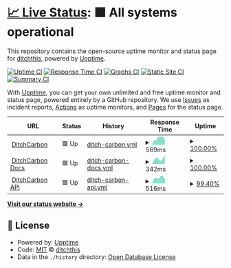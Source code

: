 # [📈 Live Status](https://ditchthis.github.io/upptime-monitoring): <!--live status--> **🟩 All systems operational**

This repository contains the open-source uptime monitor and status page for [ditchthis](https://ditchthis.github.io/upptime-monitoring), powered by [Upptime](https://github.com/upptime/upptime).

[![Uptime CI](https://github.com/ditchthis/upptime-monitoring/workflows/Uptime%20CI/badge.svg)](https://github.com/ditchthis/upptime-monitoring/actions?query=workflow%3A%22Uptime+CI%22)
[![Response Time CI](https://github.com/ditchthis/upptime-monitoring/workflows/Response%20Time%20CI/badge.svg)](https://github.com/ditchthis/upptime-monitoring/actions?query=workflow%3A%22Response+Time+CI%22)
[![Graphs CI](https://github.com/ditchthis/upptime-monitoring/workflows/Graphs%20CI/badge.svg)](https://github.com/ditchthis/upptime-monitoring/actions?query=workflow%3A%22Graphs+CI%22)
[![Static Site CI](https://github.com/ditchthis/upptime-monitoring/workflows/Static%20Site%20CI/badge.svg)](https://github.com/ditchthis/upptime-monitoring/actions?query=workflow%3A%22Static+Site+CI%22)
[![Summary CI](https://github.com/ditchthis/upptime-monitoring/workflows/Summary%20CI/badge.svg)](https://github.com/ditchthis/upptime-monitoring/actions?query=workflow%3A%22Summary+CI%22)

With [Upptime](https://upptime.js.org), you can get your own unlimited and free uptime monitor and status page, powered entirely by a GitHub repository. We use [Issues](https://github.com/ditchthis/upptime-monitoring/issues) as incident reports, [Actions](https://github.com/ditchthis/upptime-monitoring/actions) as uptime monitors, and [Pages](https://ditchthis.github.io/upptime-monitoring) for the status page.

<!--start: status pages-->
<!-- This summary is generated by Upptime (https://github.com/upptime/upptime) -->
<!-- Do not edit this manually, your changes will be overwritten -->
<!-- prettier-ignore -->
| URL | Status | History | Response Time | Uptime |
| --- | ------ | ------- | ------------- | ------ |
| <img alt="" src="https://icons.duckduckgo.com/ip3/ditchcarbon.com.ico" height="13"> [DitchCarbon](https://ditchcarbon.com/) | 🟩 Up | [ditch-carbon.yml](https://github.com/ditchthis/upptime-monitoring/commits/HEAD/history/ditch-carbon.yml) | <details><summary><img alt="Response time graph" src="./graphs/ditch-carbon/response-time-week.png" height="20"> 569ms</summary><br><a href="https://ditchthis.github.io/upptime-monitoring/history/ditch-carbon"><img alt="Response time 569" src="https://img.shields.io/endpoint?url=https%3A%2F%2Fraw.githubusercontent.com%2Fditchthis%2Fupptime-monitoring%2FHEAD%2Fapi%2Fditch-carbon%2Fresponse-time.json"></a><br><a href="https://ditchthis.github.io/upptime-monitoring/history/ditch-carbon"><img alt="24-hour response time 603" src="https://img.shields.io/endpoint?url=https%3A%2F%2Fraw.githubusercontent.com%2Fditchthis%2Fupptime-monitoring%2FHEAD%2Fapi%2Fditch-carbon%2Fresponse-time-day.json"></a><br><a href="https://ditchthis.github.io/upptime-monitoring/history/ditch-carbon"><img alt="7-day response time 569" src="https://img.shields.io/endpoint?url=https%3A%2F%2Fraw.githubusercontent.com%2Fditchthis%2Fupptime-monitoring%2FHEAD%2Fapi%2Fditch-carbon%2Fresponse-time-week.json"></a><br><a href="https://ditchthis.github.io/upptime-monitoring/history/ditch-carbon"><img alt="30-day response time 569" src="https://img.shields.io/endpoint?url=https%3A%2F%2Fraw.githubusercontent.com%2Fditchthis%2Fupptime-monitoring%2FHEAD%2Fapi%2Fditch-carbon%2Fresponse-time-month.json"></a><br><a href="https://ditchthis.github.io/upptime-monitoring/history/ditch-carbon"><img alt="1-year response time 569" src="https://img.shields.io/endpoint?url=https%3A%2F%2Fraw.githubusercontent.com%2Fditchthis%2Fupptime-monitoring%2FHEAD%2Fapi%2Fditch-carbon%2Fresponse-time-year.json"></a></details> | <details><summary><a href="https://ditchthis.github.io/upptime-monitoring/history/ditch-carbon">100.00%</a></summary><a href="https://ditchthis.github.io/upptime-monitoring/history/ditch-carbon"><img alt="All-time uptime 100.00%" src="https://img.shields.io/endpoint?url=https%3A%2F%2Fraw.githubusercontent.com%2Fditchthis%2Fupptime-monitoring%2FHEAD%2Fapi%2Fditch-carbon%2Fuptime.json"></a><br><a href="https://ditchthis.github.io/upptime-monitoring/history/ditch-carbon"><img alt="24-hour uptime 100.00%" src="https://img.shields.io/endpoint?url=https%3A%2F%2Fraw.githubusercontent.com%2Fditchthis%2Fupptime-monitoring%2FHEAD%2Fapi%2Fditch-carbon%2Fuptime-day.json"></a><br><a href="https://ditchthis.github.io/upptime-monitoring/history/ditch-carbon"><img alt="7-day uptime 100.00%" src="https://img.shields.io/endpoint?url=https%3A%2F%2Fraw.githubusercontent.com%2Fditchthis%2Fupptime-monitoring%2FHEAD%2Fapi%2Fditch-carbon%2Fuptime-week.json"></a><br><a href="https://ditchthis.github.io/upptime-monitoring/history/ditch-carbon"><img alt="30-day uptime 100.00%" src="https://img.shields.io/endpoint?url=https%3A%2F%2Fraw.githubusercontent.com%2Fditchthis%2Fupptime-monitoring%2FHEAD%2Fapi%2Fditch-carbon%2Fuptime-month.json"></a><br><a href="https://ditchthis.github.io/upptime-monitoring/history/ditch-carbon"><img alt="1-year uptime 100.00%" src="https://img.shields.io/endpoint?url=https%3A%2F%2Fraw.githubusercontent.com%2Fditchthis%2Fupptime-monitoring%2FHEAD%2Fapi%2Fditch-carbon%2Fuptime-year.json"></a></details>
| <img alt="" src="https://icons.duckduckgo.com/ip3/docs.ditchcarbon.com.ico" height="13"> [DitchCarbon Docs](https://docs.ditchcarbon.com/) | 🟩 Up | [ditch-carbon-docs.yml](https://github.com/ditchthis/upptime-monitoring/commits/HEAD/history/ditch-carbon-docs.yml) | <details><summary><img alt="Response time graph" src="./graphs/ditch-carbon-docs/response-time-week.png" height="20"> 342ms</summary><br><a href="https://ditchthis.github.io/upptime-monitoring/history/ditch-carbon-docs"><img alt="Response time 342" src="https://img.shields.io/endpoint?url=https%3A%2F%2Fraw.githubusercontent.com%2Fditchthis%2Fupptime-monitoring%2FHEAD%2Fapi%2Fditch-carbon-docs%2Fresponse-time.json"></a><br><a href="https://ditchthis.github.io/upptime-monitoring/history/ditch-carbon-docs"><img alt="24-hour response time 342" src="https://img.shields.io/endpoint?url=https%3A%2F%2Fraw.githubusercontent.com%2Fditchthis%2Fupptime-monitoring%2FHEAD%2Fapi%2Fditch-carbon-docs%2Fresponse-time-day.json"></a><br><a href="https://ditchthis.github.io/upptime-monitoring/history/ditch-carbon-docs"><img alt="7-day response time 342" src="https://img.shields.io/endpoint?url=https%3A%2F%2Fraw.githubusercontent.com%2Fditchthis%2Fupptime-monitoring%2FHEAD%2Fapi%2Fditch-carbon-docs%2Fresponse-time-week.json"></a><br><a href="https://ditchthis.github.io/upptime-monitoring/history/ditch-carbon-docs"><img alt="30-day response time 342" src="https://img.shields.io/endpoint?url=https%3A%2F%2Fraw.githubusercontent.com%2Fditchthis%2Fupptime-monitoring%2FHEAD%2Fapi%2Fditch-carbon-docs%2Fresponse-time-month.json"></a><br><a href="https://ditchthis.github.io/upptime-monitoring/history/ditch-carbon-docs"><img alt="1-year response time 342" src="https://img.shields.io/endpoint?url=https%3A%2F%2Fraw.githubusercontent.com%2Fditchthis%2Fupptime-monitoring%2FHEAD%2Fapi%2Fditch-carbon-docs%2Fresponse-time-year.json"></a></details> | <details><summary><a href="https://ditchthis.github.io/upptime-monitoring/history/ditch-carbon-docs">100.00%</a></summary><a href="https://ditchthis.github.io/upptime-monitoring/history/ditch-carbon-docs"><img alt="All-time uptime 100.00%" src="https://img.shields.io/endpoint?url=https%3A%2F%2Fraw.githubusercontent.com%2Fditchthis%2Fupptime-monitoring%2FHEAD%2Fapi%2Fditch-carbon-docs%2Fuptime.json"></a><br><a href="https://ditchthis.github.io/upptime-monitoring/history/ditch-carbon-docs"><img alt="24-hour uptime 100.00%" src="https://img.shields.io/endpoint?url=https%3A%2F%2Fraw.githubusercontent.com%2Fditchthis%2Fupptime-monitoring%2FHEAD%2Fapi%2Fditch-carbon-docs%2Fuptime-day.json"></a><br><a href="https://ditchthis.github.io/upptime-monitoring/history/ditch-carbon-docs"><img alt="7-day uptime 100.00%" src="https://img.shields.io/endpoint?url=https%3A%2F%2Fraw.githubusercontent.com%2Fditchthis%2Fupptime-monitoring%2FHEAD%2Fapi%2Fditch-carbon-docs%2Fuptime-week.json"></a><br><a href="https://ditchthis.github.io/upptime-monitoring/history/ditch-carbon-docs"><img alt="30-day uptime 100.00%" src="https://img.shields.io/endpoint?url=https%3A%2F%2Fraw.githubusercontent.com%2Fditchthis%2Fupptime-monitoring%2FHEAD%2Fapi%2Fditch-carbon-docs%2Fuptime-month.json"></a><br><a href="https://ditchthis.github.io/upptime-monitoring/history/ditch-carbon-docs"><img alt="1-year uptime 100.00%" src="https://img.shields.io/endpoint?url=https%3A%2F%2Fraw.githubusercontent.com%2Fditchthis%2Fupptime-monitoring%2FHEAD%2Fapi%2Fditch-carbon-docs%2Fuptime-year.json"></a></details>
| <img alt="" src="https://icons.duckduckgo.com/ip3/api.ditchcarbon.com.ico" height="13"> [DitchCarbon API](https://api.ditchcarbon.com/industries) | 🟩 Up | [ditch-carbon-api.yml](https://github.com/ditchthis/upptime-monitoring/commits/HEAD/history/ditch-carbon-api.yml) | <details><summary><img alt="Response time graph" src="./graphs/ditch-carbon-api/response-time-week.png" height="20"> 516ms</summary><br><a href="https://ditchthis.github.io/upptime-monitoring/history/ditch-carbon-api"><img alt="Response time 516" src="https://img.shields.io/endpoint?url=https%3A%2F%2Fraw.githubusercontent.com%2Fditchthis%2Fupptime-monitoring%2FHEAD%2Fapi%2Fditch-carbon-api%2Fresponse-time.json"></a><br><a href="https://ditchthis.github.io/upptime-monitoring/history/ditch-carbon-api"><img alt="24-hour response time 516" src="https://img.shields.io/endpoint?url=https%3A%2F%2Fraw.githubusercontent.com%2Fditchthis%2Fupptime-monitoring%2FHEAD%2Fapi%2Fditch-carbon-api%2Fresponse-time-day.json"></a><br><a href="https://ditchthis.github.io/upptime-monitoring/history/ditch-carbon-api"><img alt="7-day response time 516" src="https://img.shields.io/endpoint?url=https%3A%2F%2Fraw.githubusercontent.com%2Fditchthis%2Fupptime-monitoring%2FHEAD%2Fapi%2Fditch-carbon-api%2Fresponse-time-week.json"></a><br><a href="https://ditchthis.github.io/upptime-monitoring/history/ditch-carbon-api"><img alt="30-day response time 516" src="https://img.shields.io/endpoint?url=https%3A%2F%2Fraw.githubusercontent.com%2Fditchthis%2Fupptime-monitoring%2FHEAD%2Fapi%2Fditch-carbon-api%2Fresponse-time-month.json"></a><br><a href="https://ditchthis.github.io/upptime-monitoring/history/ditch-carbon-api"><img alt="1-year response time 516" src="https://img.shields.io/endpoint?url=https%3A%2F%2Fraw.githubusercontent.com%2Fditchthis%2Fupptime-monitoring%2FHEAD%2Fapi%2Fditch-carbon-api%2Fresponse-time-year.json"></a></details> | <details><summary><a href="https://ditchthis.github.io/upptime-monitoring/history/ditch-carbon-api">99.40%</a></summary><a href="https://ditchthis.github.io/upptime-monitoring/history/ditch-carbon-api"><img alt="All-time uptime 99.40%" src="https://img.shields.io/endpoint?url=https%3A%2F%2Fraw.githubusercontent.com%2Fditchthis%2Fupptime-monitoring%2FHEAD%2Fapi%2Fditch-carbon-api%2Fuptime.json"></a><br><a href="https://ditchthis.github.io/upptime-monitoring/history/ditch-carbon-api"><img alt="24-hour uptime 99.40%" src="https://img.shields.io/endpoint?url=https%3A%2F%2Fraw.githubusercontent.com%2Fditchthis%2Fupptime-monitoring%2FHEAD%2Fapi%2Fditch-carbon-api%2Fuptime-day.json"></a><br><a href="https://ditchthis.github.io/upptime-monitoring/history/ditch-carbon-api"><img alt="7-day uptime 99.40%" src="https://img.shields.io/endpoint?url=https%3A%2F%2Fraw.githubusercontent.com%2Fditchthis%2Fupptime-monitoring%2FHEAD%2Fapi%2Fditch-carbon-api%2Fuptime-week.json"></a><br><a href="https://ditchthis.github.io/upptime-monitoring/history/ditch-carbon-api"><img alt="30-day uptime 99.40%" src="https://img.shields.io/endpoint?url=https%3A%2F%2Fraw.githubusercontent.com%2Fditchthis%2Fupptime-monitoring%2FHEAD%2Fapi%2Fditch-carbon-api%2Fuptime-month.json"></a><br><a href="https://ditchthis.github.io/upptime-monitoring/history/ditch-carbon-api"><img alt="1-year uptime 99.40%" src="https://img.shields.io/endpoint?url=https%3A%2F%2Fraw.githubusercontent.com%2Fditchthis%2Fupptime-monitoring%2FHEAD%2Fapi%2Fditch-carbon-api%2Fuptime-year.json"></a></details>

<!--end: status pages-->

[**Visit our status website →**](https://ditchthis.github.io/upptime-monitoring)

## 📄 License

- Powered by: [Upptime](https://github.com/upptime/upptime)
- Code: [MIT](./LICENSE) © [ditchthis](https://ditchthis.github.io/upptime-monitoring)
- Data in the `./history` directory: [Open Database License](https://opendatacommons.org/licenses/odbl/1-0/)
